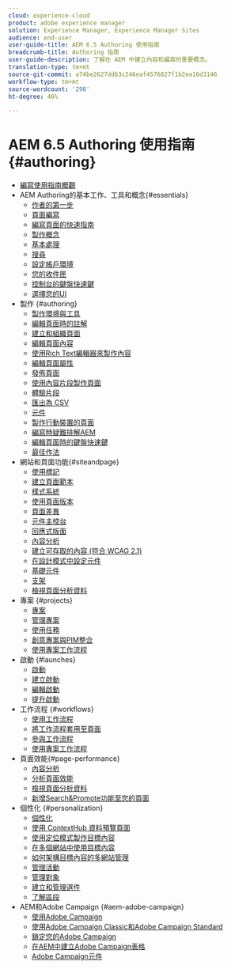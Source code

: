 ```yaml
---
cloud: experience-cloud
product: adobe experience manager
solution: Experience Manager, Experience Manager Sites
audience: end-user
user-guide-title: AEM 6.5 Authoring 使用指南
breadcrumb-title: Authoring 指南
user-guide-description: 了解在 AEM 中建立內容和編寫的重要概念。
translation-type: tm+mt
source-git-commit: a74be2627dd63c246eaf4576827f1b2ea16d3146
workflow-type: tm+mt
source-wordcount: '298'
ht-degree: 46%

---
```



# AEM 6.5 Authoring 使用指南  {#authoring}

+ [編寫使用指南概觀](home.md)
+ AEM Authoring的基本工作、工具和概念{#essentials}
   + [作者的第一步](first-steps.md)
   + [頁面編寫](page-authoring.md)
   + [編寫頁面的快速指南](qg-page-authoring.md)
   + [製作概念](author.md)
   + [基本處理](basic-handling.md)
   + [搜尋](search.md)
   + [設定帳戶環境](user-properties.md)
   + [您的收件匣](inbox.md)
   + [控制台的鍵盤快速鍵](keyboard-shortcuts.md)
   + [選擇您的UI](select-ui.md)
+ 製作 {#authoring}
   + [製作環境與工具](author-environment-tools.md)
   + [編輯頁面時的註解](annotations.md)
   + [建立和組織頁面](managing-pages.md)
   + [編輯頁面內容](editing-content.md)
   + [使用Rich Text編輯器來製作內容](rich-text-editor.md)
   + [編輯頁面屬性](editing-page-properties.md)
   + [發佈頁面](publishing-pages.md)
   + [使用內容片段製作頁面](content-fragments.md)
   + [體驗片段](experience-fragments.md)
   + [匯出為 CSV](csv-export.md)
   + [元件](default-components.md)
   + [製作行動裝置的頁面](mobile.md)
   + [編寫時疑難排解AEM](troubleshooting.md)
   + [編輯頁面時的鍵盤快速鍵](page-authoring-keyboard-shortcuts.md)
   + [最佳作法](best-practices.md)
+ 網站和頁面功能{#siteandpage}
   + [使用標記](tags.md)
   + [建立頁面範本](templates.md)
   + [樣式系統](style-system.md)
   + [使用頁面版本](working-with-page-versions.md)
   + [頁面差異](page-diff.md)
   + [元件主控台](default-components-console.md)
   + [回應式版面](responsive-layout.md)
   + [內容分析](content-insights.md)
   + [建立可存取的內容 (符合 WCAG 2.1)](creating-accessible-content.md)
   + [在設計模式中設定元件](default-components-designmode.md)
   + [基礎元件](default-components-foundation.md)
   + [支架](scaffolding.md)
   + [檢視頁面分析資料](page-analytics-using.md)
+ 專案 {#projects}
   + [專案](projects.md)
   + [管理專案](touch-ui-managing-projects.md)
   + [使用任務](task-content.md)
   + [創意專案與PIM整合](managing-product-information.md)
   + [使用專案工作流程](projects-with-workflows.md)
+ 啟動 {#launches}
   + [啟動](launches.md)
   + [建立啟動 ](launches-creating.md)
   + [編輯啟動](launches-editing.md)
   + [提升啟動](launches-promoting.md)
+ 工作流程 {#workflows}
   + [使用工作流程](workflows.md)
   + [將工作流程套用至頁面](workflows-applying.md)
   + [參與工作流程](workflows-participating.md)
   + [使用專案工作流程](https://experienceleague.adobe.com/docs/experience-manager-65/authoring/projects/projects-with-workflows.html)
+ 頁面效能{#page-performance}
   + [內容分析](https://experienceleague.adobe.com/docs/experience-manager-65/authoring/siteandpage/content-insights.html)
   + [分析頁面效能](ci-analyze.md)
   + [檢視頁面分析資料](pa-using.md)
   + [新增Search&amp;Promote功能至您的頁面](search-and-promote.md)
+ 個性化 {#personalization}
   + [個性化](personalization.md)
   + [使用 ContextHub 資料預覽頁面](ch-previewing.md)
   + [使用定位模式製作目標內容](content-targeting-touch.md)
   + [在多個網站中使用目標內容](multisite-support-targeted-content.md)
   + [如何架構目標內容的多網站管理](technical-multisite-targeted.md)
   + [管理活動](activitylib.md)
   + [管理對象](managing-audiences.md)
   + [建立和管理選件](offerlib.md)
   + [了解區段](segmentation-overview.md)
+ AEM和Adobe Campaign {#aem-adobe-campaign}
   + [使用Adobe Campaign](adobe-campaign.md)
   + [使用Adobe Campaign Classic和Adobe Campaign Standard](campaign.md)
   + [鎖定您的Adobe Campaign](target-adobe-campaign.md)
   + [在AEM中建立Adobe Campaign表格](adobe-campaign-forms.md)
   + [Adobe Campaign元件](adobe-campaign-components.md)
